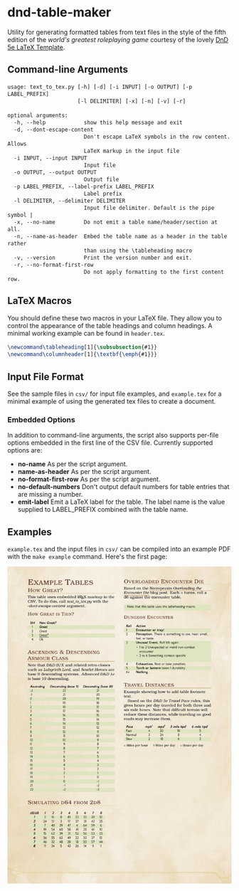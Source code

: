 # dnd-table-maker

Utility for generating formatted tables from text files in the style of the
fifth edition of the *world's greatest roleplaying game* courtesy of the lovely
[DnD 5e LaTeX Template](https://github.com/rpgtex/DND-5e-LaTeX-Template).

## Command-line Arguments

```text
usage: text_to_tex.py [-h] [-d] [-i INPUT] [-o OUTPUT] [-p LABEL_PREFIX]
                      [-l DELIMITER] [-x] [-n] [-v] [-r]

optional arguments:
  -h, --help            show this help message and exit
  -d, --dont-escape-content
                        Don't escape LaTeX symbols in the row content. Allows
                        LaTeX markup in the input file
  -i INPUT, --input INPUT
                        Input file
  -o OUTPUT, --output OUTPUT
                        Output file
  -p LABEL_PREFIX, --label-prefix LABEL_PREFIX
                        Label prefix
  -l DELIMITER, --delimiter DELIMITER
                        Input file delimiter. Default is the pipe symbol |
  -x, --no-name         Do not emit a table name/header/section at all.
  -n, --name-as-header  Embed the table name as a header in the table rather
                        than using the \tableheading macro
  -v, --version         Print the version number and exit.
  -r, --no-format-first-row
                        Do not apply formatting to the first content row.
```

## LaTeX Macros

You should define these two macros in your LaTeX file. They allow you to control
the appearance of the table headings and column headings. A minimal working example
can be found in `header.tex`.

```tex
\newcommand\tableheading[1]{\subsubsection{#1}}
\newcommand\columnheader[1]{\textbf{\emph{#1}}}
```

## Input File Format

See the sample files in `csv/` for input file examples, and
`example.tex` for a minimal example of using the generated tex files to create a document.

### Embedded Options

In addition to command-line arguments, the script also supports per-file options
embedded in the first line of the CSV file. Currently supported options are:

* **no-name** As per the script argument.
* **name-as-header** As per the script argument.
* **no-format-first-row** As per the script argument.
* **no-default-numbers** Don't output default numbers for table entries that are
  missing a number.
* **emit-label** Emit a LaTeX label for the table. The label name is the value
  supplied to LABEL_PREFIX combined with the table name.

## Examples

`example.tex` and the input files in `csv/` can be compiled into an example PDF
with the `make example` command. Here's the first page:

![Preview image of the first page from the PDF](./preview.jpg)
